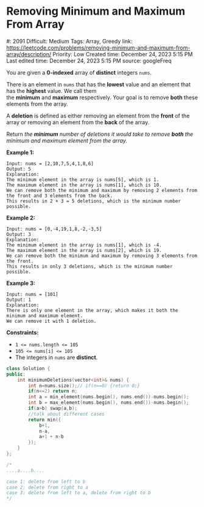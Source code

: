 # Removing Minimum and Maximum From Array

#: 2091
Difficult: Medium
Tags: Array, Greedy
link: https://leetcode.com/problems/removing-minimum-and-maximum-from-array/description/
Priority: Low
Created time: December 24, 2023 5:15 PM
Last edited time: December 24, 2023 5:15 PM
source: googleFreq

You are given a **0-indexed** array of **distinct** integers `nums`.

There is an element in `nums` that has the **lowest** value and an element that has the **highest** value. We call them the **minimum** and **maximum** respectively. Your goal is to remove **both** these elements from the array.

A **deletion** is defined as either removing an element from the **front** of the array or removing an element from the **back** of the array.

Return *the **minimum** number of deletions it would take to remove **both** the minimum and maximum element from the array.*

**Example 1:**

```
Input: nums = [2,10,7,5,4,1,8,6]
Output: 5
Explanation:
The minimum element in the array is nums[5], which is 1.
The maximum element in the array is nums[1], which is 10.
We can remove both the minimum and maximum by removing 2 elements from the front and 3 elements from the back.
This results in 2 + 3 = 5 deletions, which is the minimum number possible.

```

**Example 2:**

```
Input: nums = [0,-4,19,1,8,-2,-3,5]
Output: 3
Explanation:
The minimum element in the array is nums[1], which is -4.
The maximum element in the array is nums[2], which is 19.
We can remove both the minimum and maximum by removing 3 elements from the front.
This results in only 3 deletions, which is the minimum number possible.

```

**Example 3:**

```
Input: nums = [101]
Output: 1
Explanation:
There is only one element in the array, which makes it both the minimum and maximum element.
We can remove it with 1 deletion.

```

**Constraints:**

- `1 <= nums.length <= 105`
- `105 <= nums[i] <= 105`
- The integers in `nums` are **distinct**.

```cpp
class Solution {
public:
    int minimumDeletions(vector<int>& nums) {
        int n=nums.size();// if(n==0) {return 0;}
        if(n<=2) return n;
        int a = min_element(nums.begin(), nums.end())-nums.begin();
        int b = max_element(nums.begin(), nums.end())-nums.begin();
        if(a>b) swap(a,b);
        //talk about different cases
        return min({
            b+1,
            n-a,
            a+1 + n-b
        });
    }
};

/*
....a....b....

case 1: delete from left to b
case 2: delete from right to a
case 3: delete from left to a, delete from right to b
*/
```